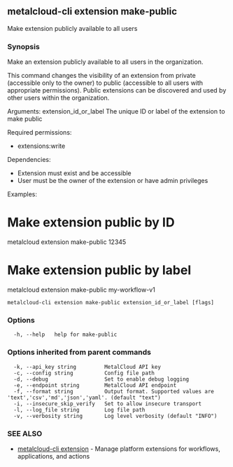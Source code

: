 ## metalcloud-cli extension make-public

Make extension publicly available to all users

### Synopsis

Make an extension publicly available to all users in the organization.

This command changes the visibility of an extension from private (accessible only
to the owner) to public (accessible to all users with appropriate permissions).
Public extensions can be discovered and used by other users within the organization.

Arguments:
  extension_id_or_label    The unique ID or label of the extension to make public

Required permissions:
  - extensions:write

Dependencies:
  - Extension must exist and be accessible
  - User must be the owner of the extension or have admin privileges

Examples:
  # Make extension public by ID
  metalcloud extension make-public 12345
  
  # Make extension public by label
  metalcloud extension make-public my-workflow-v1

```
metalcloud-cli extension make-public extension_id_or_label [flags]
```

### Options

```
  -h, --help   help for make-public
```

### Options inherited from parent commands

```
  -k, --api_key string         MetalCloud API key
  -c, --config string          Config file path
  -d, --debug                  Set to enable debug logging
  -e, --endpoint string        MetalCloud API endpoint
  -f, --format string          Output format. Supported values are 'text','csv','md','json','yaml'. (default "text")
  -i, --insecure_skip_verify   Set to allow insecure transport
  -l, --log_file string        Log file path
  -v, --verbosity string       Log level verbosity (default "INFO")
```

### SEE ALSO

* [metalcloud-cli extension](metalcloud-cli_extension.md)	 - Manage platform extensions for workflows, applications, and actions
